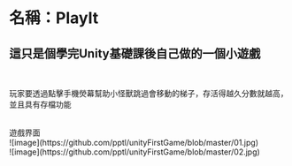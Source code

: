 # 名稱：PlayIt
##  這只是個學完Unity基礎課後自己做的一個小遊戲
<br>

玩家要透過點擊手機熒幕幫助小怪獸跳過會移動的梯子，存活得越久分數就越高，並且具有存檔功能

<br>
遊戲界面
<br>
![image](https://github.com/pptl/unityFirstGame/blob/master/01.jpg)
<br>
![image](https://github.com/pptl/unityFirstGame/blob/master/02.jpg)


